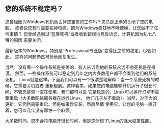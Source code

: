



<h2>您的系统不稳定吗？</h2>

您曾经因为Windows死机而丢掉您宝贵的工作吗？您总是正确的关闭了您的电脑，
或者说您有时需要拔掉电源，因为Windows疯狂地不听使唤，让您做不了任何事情？
您曾经遇到过“蓝屏死机”或者收到错误消息告诉您，计算机因为乱七八糟的原因
需要关闭。

最新版本的Windows，特别是“Professional专业版”变得比之前的稳定。尽管如此，
这样的问题仍然可怜地反复发生。

当然，没有哪一个操作系统是完美的，有人告诉您他的系统永远不会死机是在撒谎。
然而，一些操作系统可以稳定到几年之内大多数用户都不会看到他们的系统死机，
Linux就是这样。下面我们可以有一个很清楚地解释：当一个系统死机的时候，它需要关机或者
重新起到。这样看来，如果您的电脑能够开机运行了很长时间，不管您是否一直在使用，我们都可以说
它是稳定的。Linux可以运行<i>几年</i>不需要重启（大多数网络服务器在运行Linux，
他们几乎从不重启）。当然，对于大的更新，它仍然需要重启。但是如果您安装，然后尽情
使用它，让您的电脑一直开着，您可以几年没有哪怕一个麻烦。

大多数时间，您不会将电脑开很长时间，但是这体现了Linux的强大稳定性能。




